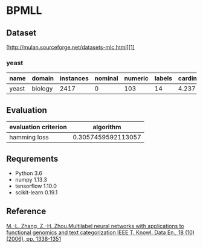 ﻿# BPMLL
## Dataset
[http://mulan.sourceforge.net/datasets-mlc.html][1]

### yeast
|name | domain | instances |nominal	|numeric|labels|cardinality	|density|distinct|
| ------ | ------ | ------ |------ |------ |------ |------ |------ |------ |
| yeast| biology | 2417	 |0|103	|14|4.237|0.303	|198|

## Evaluation
|evaluation criterion |algorithm |
| ------ | ------ | 
| hamming loss| 0.3057459592113057 |
## Requrements
- Python 3.6
- numpy 1.13.3
- tensorflow 1.10.0
- scikit-learn 0.19.1

## Reference
[M.-L. Zhang, Z.-H. Zhou.Multilabel neural networks with applications to functional genomics and text categorization IEEE T. Knowl. Data En., 18 (10) (2006), pp. 1338-1351][2]


  [1]: http://mulan.sourceforge.net/datasets-mlc.html
  [2]: https://ieeexplore.ieee.org/abstract/document/1683770





